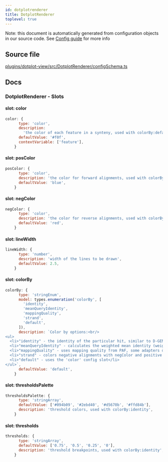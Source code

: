 ```yaml
---
id: dotplotrenderer
title: DotplotRenderer
toplevel: true
---
```

Note: this document is automatically generated from configuration objects in
our source code. See [Config guide](/docs/config_guide) for more info

## Source file

[plugins/dotplot-view/src/DotplotRenderer/configSchema.ts](https://github.com/GMOD/jbrowse-components/blob/main/plugins/dotplot-view/src/DotplotRenderer/configSchema.ts)

## Docs







### DotplotRenderer - Slots
#### slot: color



```js
color: {
      type: 'color',
      description:
        'the color of each feature in a synteny, used with colorBy:default',
      defaultValue: '#f0f',
      contextVariable: ['feature'],
    }
```

#### slot: posColor



```js
posColor: {
      type: 'color',
      description: 'the color for forward alignments, used with colorBy:strand',
      defaultValue: 'blue',
    }
```

#### slot: negColor



```js
negColor: {
      type: 'color',
      description: 'the color for reverse alignments, used with colorBy:strand',
      defaultValue: 'red',
    }
```

#### slot: lineWidth



```js
lineWidth: {
      type: 'number',
      description: 'width of the lines to be drawn',
      defaultValue: 2.5, 
    }
```

#### slot: colorBy



```js
colorBy: {
      type: 'stringEnum',
      model: types.enumeration('colorBy', [
        'identity',
        'meanQueryIdentity',
        'mappingQuality',
        'strand',
        'default',
      ]),
      description: `Color by options:<br/>
<ul>
  <li>"identity" - the identity of the particular hit, similar to D-GENIES, use the other config slots 'thresholds' and 'thresholdsPalette' to define colors for this setting</li>
  <li>"meanQueryIdentity" - calculates the weighted mean identity (weighted by alignment length) of all the hits that the query maps to (e.g. if the query is split aligned to many target, uses their weighted mean. can help show patterns of more related and distant synteny after WGD)</li>
  <li>"mappingQuality" - uses mapping quality from PAF, some adapters don't have this setting</li>
  <li>"strand" - colors negative alignments with negColor and positive alignments with posColor</li>
  <li>"default" - uses the 'color' config slot</li>
</ul>`,
      defaultValue: 'default',
    }
```

#### slot: thresholdsPalette



```js
thresholdsPalette: {
      type: 'stringArray',
      defaultValue: ['#094b09', '#2ebd40', '#d5670b', '#ffd84b'],
      description: 'threshold colors, used with colorBy:identity',
    }
```

#### slot: thresholds



```js
thresholds: {
      type: 'stringArray',
      defaultValue: ['0.75', '0.5', '0.25', '0'],
      description: 'threshold breakpoints, used with colorBy:identity',
    }
```




